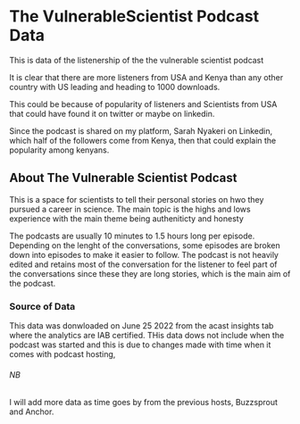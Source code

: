 # The VulnerableScientist Podcast Data
This is data of the listenership of the the vulnerable scientist podcast

It is clear that there are more listeners from USA and Kenya than any other country with US leading and heading to 1000 downloads.

This could be because of popularity of listeners and Scientists from USA that could have found it on twitter or maybe on linkedin. 

Since the podcast is shared on my platform, Sarah Nyakeri on Linkedin, which half of the followers come from Kenya, then that could explain the popularity among kenyans.

## About The Vulnerable Scientist Podcast

This is a space for scientists to tell their personal stories on hwo they pursued a career in science. The main topic is the highs and lows experience with the main theme being autheniticty and honesty

The podcasts are usually 10 minutes to 1.5 hours long per episode. Depending on the lenght of the conversations, some episodes are broken down into episodes to make it easier to follow. The podcast is not heavily edited and retains most of the conversation for the listener to feel part of the conversations since these they are long stories, which is the main aim of the podcast.

### Source of Data
This data was donwloaded on June 25 2022 from the acast insights tab where the analytics are IAB certified. THis data dows not include when the podcast was started and this is due to changes made with time when it comes with podcast hosting,

###### NB
I will add more data as time goes by from the previous hosts, Buzzsprout and Anchor.
